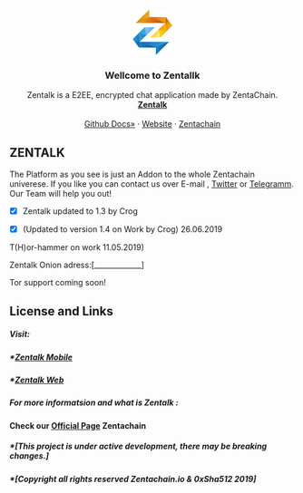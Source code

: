 



<!--
*** Hey, Welcome to Zentalks GitHub Page, we hope you like it :)
-->



<!-- Zenta LOGO -->
<br />
<p align="center">
  <a href="zentachain.com">
    <img src="https://raw.githubusercontent.com/ZentaChain/Zentadex/master/logo.png" alt="Logo" width="70" height="80">
  </a>

  <h3 align="center">Wellcome to Zentallk</h3>

  <p align="center">
   Zentalk is a E2EE, encrypted chat application made by ZentaChain.
    <br />
    <a href="http://zentalk.chat"><strong>Zentalk</strong></a>
    <br />
    <br />
    <a href="https://github.com/ZentaChain/Zentalk-Web/">Github Docs»</a>
    ·
    <a href="http://zentalk.chat">Website</a>
    ·
    <a href="http://Zentachain.io">Zentachain</a>
  </p>
</p>



<!-- ABOUT ZENTADEX -->

## ZENTALK

The Platform as you see is just an Addon to the whole Zentachain univerese. If you like you can contact us over E-mail , [Twitter](https://twitter.com/zentachain) or [Telegramm](https://t.me/ZentachainOfficialChat). Our Team will help you out!




- [x] Zentalk updated to 1.3 by Crog

- [x]  (Updated to version 1.4 on Work by Crog) 26.06.2019

T(H)or-hammer on work 11.05.2019)

Zentalk Onion adress:[_____________]

Tor support coming soon!

<!-- LICENSE -->
## License and Links
##### Visit:
##### *[Zentalk Mobile](https://github.com/ZentaChain/Zentalk-Mobile)
##### *[Zentalk Web](www.zentalk.chat)

##### For more informatsion and what is Zentalk : 
#### Check our [Official Page](https://zentachain.io/) Zentachain

##### *[This project is under active development, there may be breaking changes.]
##### *[Copyright all rights reserved Zentachain.io & 0xSha512 2019]


